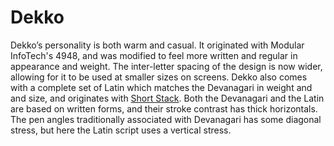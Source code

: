 Dekko
=====

Dekko’s personality is both warm and casual. 
It originated with Modular InfoTech's 4948, and was modified to feel more written and regular in appearance and weight. 
The inter-letter spacing of the design is now wider, allowing for it to be used at smaller sizes on screens. 
Dekko also comes with a complete set of Latin which matches the Devanagari in weight and and size, and originates with [Short Stack](http://www.google.com/fonts/specimen/Short+Stack).
Both the Devanagari and the Latin are based on written forms, and their stroke contrast has thick horizontals. 
The pen angles traditionally associated with Devanagari has some diagonal stress, but here the Latin script uses a vertical stress.